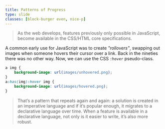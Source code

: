 ```yaml
---
title: Patterns of Progress
type: slide
classes: [block-burger even, nice-p]
---
```


> As the web develops, features previously only possible in JavaScript, become available in the CSS/HTML core specifications.

A common early use for JavaScript was to create *"rollovers"*, swapping out images when someone hovers their cursor over a link.
Back in the nineties there was no other way.
Now, we can use the CSS `:hover` pseudo-class.

```css
a img {
    background-image: url(images/unhovered.png);
}
a:has(img):hover img {
    background-image: url(images/hovered.png);
}
```

> That’s a pattern that repeats again and again: a solution is created in an imperative language and if it’s popular enough, it migrates to a declarative language over time. When a feature is available in a declarative language, not only is it easier to write, it’s also more robust.